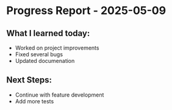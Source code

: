 # Progress Report - 2025-05-09
## What I learned today:
- Worked on project improvements
- Fixed several bugs
- Updated documenation

## Next Steps:
- Continue with feature development
- Add more tests
